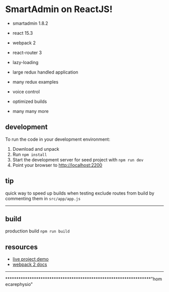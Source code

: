 SmartAdmin on ReactJS!
======================


* smartadmin 1.8.2
* react 15.3
* webpack 2 
* react-router 3

* lazy-loading
* large redux handled application
* many redux examples 
* voice control
* optimized builds
* many many more   
     

development
-----------
To run the code in your development environment:

1. Download and unpack
2. Run `npm install`
3. Start the development server for seed project with `npm run dev`
4. Point your browser to [http://localhost:2200](http://localhost:2200)


tip 
---
quick way to speed up builds when testing 
exclude routes from build by commenting them in `src/app/app.js`

***********************************************

build
-----
production build
`npm run build`



resources
---------
- [live project demo](http://sarj-shockwave.rhcloud.com)
- [webpack 2 docs](https://webpack.js.org)

-----------------------------------------------



******************************************************************"homecarephysio"
